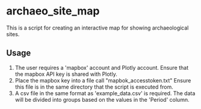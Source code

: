 # archaeo_site_map

This is a script for creating an interactive map for showing archaeological sites.

## Usage

1. The user requires a 'mapbox' account and Plotly account.
   Ensure that the mapbox API key is shared with Plotly.
2. Place the mapbox key into a file call "mapbok_accesstoken.txt"
   Ensure this file is in the same directory that the script is 
   executed from.
3. A csv file in the same format as 'example_data.csv' is required.
   The data will be divided into groups based on the values in the
   'Period' column. 
